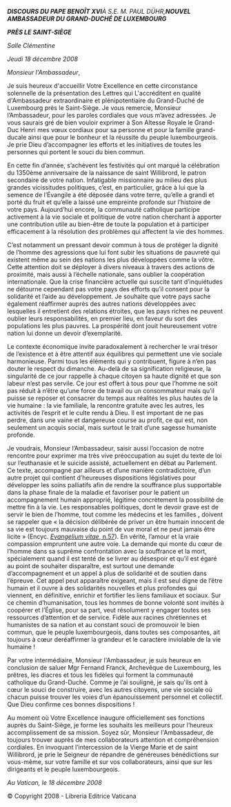 ***DISCOURS DU PAPE BENOÎT XVI**À S.E. M. PAUL DÜHR,**NOUVEL AMBASSADEUR DU GRAND-DUCHÉ DE LUXEMBOURG***

***PRÈS LE SAINT-SIÈGE***

*Salle Clémentine*

*Jeudi 18 décembre 2008*

*Monsieur l'Ambassadeur*,

Je suis heureux d'accueillir Votre Excellence en cette circonstance solennelle de la présentation des Lettres qui L'accréditent en qualité d'Ambassadeur extraordinaire et plénipotentiaire du Grand-Duché de Luxembourg près le Saint-Siège. Je vous remercie, Monsieur l’Ambassadeur, pour les paroles cordiales que vous m’avez adressées. Je vous saurais gré de bien vouloir exprimer à Son Altesse Royale le Grand-Duc Henri mes vœux cordiaux pour sa personne et pour la famille grand-ducale ainsi que pour le bonheur et la réussite du peuple luxembourgeois. Je prie Dieu d’accompagner les efforts et les initiatives de toutes les personnes qui portent le souci du bien commun.

En cette fin d’année, s’achèvent les festivités qui ont marqué la célébration du 1350ème anniversaire de la naissance de saint Willibrord, le patron secondaire de votre nation. Infatigable missionnaire au milieu des plus grandes vicissitudes politiques, c’est, en particulier, grâce à lui que la semence de l’Évangile a été déposée dans votre terre, qu’elle a grandi et porté du fruit et qu’elle a laissé une empreinte profonde sur l’histoire de votre pays. Aujourd’hui encore, la communauté catholique participe activement à la vie sociale et politique de votre nation cherchant à apporter une contribution utile au bien-être de toute la population et à participer efficacement à la résolution des problèmes qui affectent la vie des hommes.

C’est notamment un pressant devoir commun à tous de protéger la dignité de l’homme des agressions que lui font subir les situations de pauvreté qui existent même au sein des nations les plus développées comme la vôtre. Cette attention doit se déployer à divers niveaux à travers des actions de proximité, mais aussi à l’échelle nationale, sans oublier la coopération internationale. Que la crise financière actuelle qui suscite tant d’inquiétudes ne détourne cependant pas votre pays des efforts qu’il consent pour la solidarité et l’aide au développement. Je souhaite que votre pays sache également réaffirmer auprès des autres nations développées avec lesquelles il entretient des relations étroites, que les pays riches ne peuvent oublier leurs responsabilités, en premier lieu, en faveur du sort des populations les plus pauvres. La prospérité dont jouit heureusement votre nation lui donne un devoir d’exemplarité.

Le contexte économique invite paradoxalement à rechercher le vrai trésor de l’existence et à être attentif aux équilibres qui permettent une vie sociale harmonieuse. Parmi tous les éléments qui y contribuent, figure à n’en pas douter le respect du dimanche. Au-delà de sa signification religieuse, la singularité de ce jour rappelle à chaque citoyen sa haute dignité et que son labeur n’est pas servile. Ce jour est offert à tous pour que l’homme ne soit pas réduit à n’être qu’une force de travail ou un consommateur mais qu’il puisse se reposer et consacrer du temps aux réalités les plus hautes de la vie humaine : la vie familiale, la rencontre gratuite avec les autres, les activités de l’esprit et le culte rendu à Dieu. Il est important de ne pas perdre, dans une vaine et dangereuse course au profit, ce qui est, non seulement un acquis social, mais surtout le trait d’une sagesse humaniste profonde.

Je voudrais, Monsieur l’Ambassadeur, saisir aussi l’occasion de notre rencontre pour exprimer ma très vive préoccupation au sujet du texte de loi sur l’euthanasie et le suicide assisté, actuellement en débat au Parlement. Ce texte, accompagné par ailleurs et d’une manière contradictoire, d’un autre projet qui contient d’heureuses dispositions législatives pour développer les soins palliatifs afin de rendre la souffrance plus supportable dans la phase finale de la maladie et favoriser pour le patient un accompagnement humain approprié, légitime concrètement la possibilité de mettre fin à la vie. Les responsables politiques, dont le devoir grave est de servir le bien de l’homme, tout comme les médecins et les familles **,** doivent se rappeler que « la décision délibérée de priver un être humain innocent de sa vie est toujours mauvaise du point de vue moral et ne peut jamais être licite » (Encyc. [*Evangelium vitae*, n.57](http://www.vatican.va/edocs/FRA0204/__P4.HTM)). En vérité, l’amour et la vraie compassion empruntent une autre voie. La demande qui monte du cœur de l’homme dans sa suprême confrontation avec la souffrance et la mort, spécialement quand il est tenté de se livrer au désespoir et qu’il est égaré au point de souhaiter disparaître, est surtout une demande d’accompagnement et un appel à plus de solidarité et de soutien dans l’épreuve. Cet appel peut apparaître exigeant, mais il est seul digne de l’être humain et il ouvre à des solidarités nouvelles et plus profondes qui viennent, en définitive, enrichir et fortifier les liens familiaux et sociaux. Sur ce chemin d’humanisation, tous les hommes de bonne volonté sont invités à coopérer et l’Église, pour sa part, veut résolument y engager toutes ses ressources d’attention et de service. Fidèle aux racines chrétiennes et humanistes de sa nation et au constant souci de promouvoir le bien commun, que le peuple luxembourgeois, dans toutes ses composantes, ait toujours à cœur deréaffirmer la grandeur et le caractère inviolable de la vie humaine !

Par votre intermédiaire, Monsieur l'Ambassadeur, je suis heureux en conclusion de saluer Mgr Fernand Franck, Archevêque de Luxembourg, les prêtres, les diacres et tous les fidèles qui forment la communauté catholique du Grand-Duché. Comme je l’ai souligné, je sais qu'ils ont à cœur le souci de construire, avec les autres citoyens, une vie sociale où chacun puisse trouver les voies d’un épanouissement personnel et collectif. Que Dieu confirme ces bonnes dispositions !

Au moment où Votre Excellence inaugure officiellement ses fonctions auprès du Saint-Siège, je forme les souhaits les meilleurs pour l’heureux accomplissement de sa mission. Soyez sûr, Monsieur l'Ambassadeur, de toujours trouver auprès de mes collaborateurs attention et compréhension cordiales. En invoquant l’intercession de la Vierge Marie et de saint Willibrord, je prie le Seigneur de répandre de généreuses bénédictions sur vous-même, sur votre famille et sur vos collaborateurs, ainsi que sur les dirigeants et le peuple luxembourgeois.

*Au Vatican, le 18 décembre 2008*

© Copyright 2008 - Libreria Editrice Vaticana